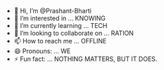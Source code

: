 - 👋 Hi, I’m @Prashant-Bharti
- 👀 I’m interested in ... KNOWING
- 🌱 I’m currently learning ... TECH
- 💞️ I’m looking to collaborate on ... RATION
- 📫 How to reach me ... OFFLINE
- 😄 Pronouns: ... WE
- ⚡ Fun fact: ... NOTHING MATTERS, BUT IT DOES.

<!---
Prashant-Bharti/Prashant-Bharti is a ✨ special ✨ repository because its `README.md` (this file) appears on your GitHub profile.
You can click the Preview link to take a look at your changes.
--->
